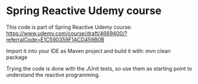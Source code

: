 # Spring Reactive Udemy course

This code is part of Spring Reactive Udemy course:
https://www.udemy.com/course/draft/4669400/?referralCode=E1C590359F1ACD459B0B

Import it into your IDE as Maven project and build it with: 
mvn clean package

Trying the code is done with the JUnit tests,
so use them as starting point to understand the reactive programming.